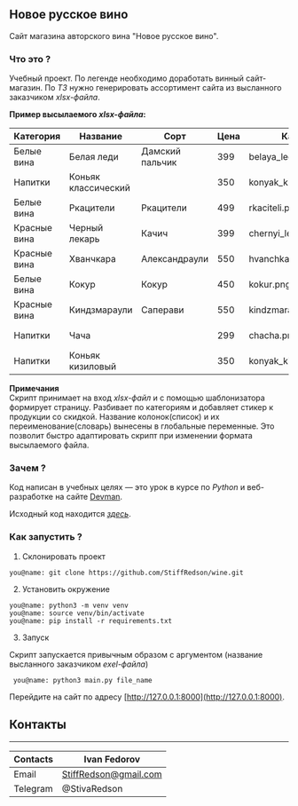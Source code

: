 ## Новое русское вино

Сайт магазина авторского вина "Новое русское вино".

### Что это ?
Учебный проeкт. По легенде необходимо доработать винный сайт-магазин. По _ТЗ_ нужно генерировать ассортимент сайта из высланного заказчиком _xlsx-файла_.

__Пример высылаемого _xlsx-файла_:__

| Категория | Название | Сорт | Цена | Картинка | Акция |
|---|---|---|---|---|-----------------|
| Белые вина|Белая леди|Дамский пальчик|399|belaya_ledi.png|Выгодное предложение|
| Напитки|Коньяк классический||350|konyak_klassicheskyi.png|
| Белые вина|Ркацители|Ркацители|499|rkaciteli.png|
| Красные вина|Черный лекарь|Качич|399|chernyi_lekar.png|
| Красные вина|Хванчкара|Александраули|550|hvanchkara.png|
| Белые вина|Кокур|Кокур|450|kokur.png|
| Красные вина|Киндзмараули|Саперави|550|kindzmarauli.png|
| Напитки|Чача||299|chacha.png|Выгодное предложение |
| Напитки|Коньяк кизиловый||350|konyak_kizilovyi.png|

__Примечания__    
Скрипт принимает на вход _xlsx-файл_ и с помощью шаблонизатора формирует страницу. Разбивает по категориям и добавляет стикер к продукции со скидкой. Названиe колонок(список) и их переименованиe(словарь) вынесены в глобальные переменные. Это позволит быстро адаптировать скрипт при изменении формата высылаемого файла.    


### Зачем ?
Код написан в учебных целях — это урок в курсе по _Python_ и веб-разработке на сайте [Devman](https://dvmn.org).

Исходный код находится [_здесь_](https://github.com/devmanorg/wine).


### Как запустить ?

 1. Склонировать проeкт
```
you@name: git clone https://github.com/StiffRedson/wine.git
```

 2. Установить окружение
 ```
 you@name: python3 -m venv venv
 you@name: source venv/bin/activate
 you@name: pip install -r requirements.txt
```

3. Запуск

 Скрипт запускается привычным образом с аргументом (название высланного заказчиком _exel-файла_)

```
 you@name: python3 main.py file_name
 ```

Перейдите на сайт по адресу [http://127.0.0.1:8000](http://127.0.0.1:8000).

## Контакты
---
| Contacts | Ivan Fedorov          |
|----------|-----------------------|
| Email    | StiffRedson@gmail.com |
| Telegram | @StivaRedson          |
